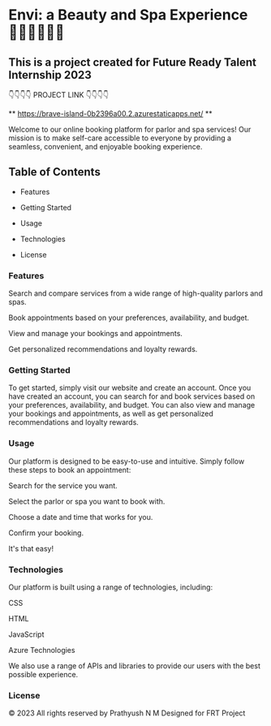 # Envi: a Beauty and Spa Experience 🧖🏾‍♂️💆🏻‍♂️

## This is a project created for Future Ready Talent Internship 2023

 👇👇👇👇 PROJECT LINK 👇👇👇👇

** https://brave-island-0b2396a00.2.azurestaticapps.net/ **

Welcome to our online booking platform for parlor and spa services! Our mission is to make self-care accessible to everyone by providing a seamless, convenient, and enjoyable booking experience.

## Table of Contents

- Features

- Getting Started

- Usage

- Technologies

- License

### Features

Search and compare services from a wide range of high-quality parlors and spas.

Book appointments based on your preferences, availability, and budget.

View and manage your bookings and appointments.

Get personalized recommendations and loyalty rewards.

### Getting Started
To get started, simply visit our website and create an account. Once you have created an account, you can search for and book services based on your preferences, availability, and budget. You can also view and manage your bookings and appointments, as well as get personalized recommendations and loyalty rewards.

### Usage

Our platform is designed to be easy-to-use and intuitive. Simply follow these steps to book an appointment:

Search for the service you want.

Select the parlor or spa you want to book with.

Choose a date and time that works for you.

Confirm your booking.

It's that easy!

### Technologies
Our platform is built using a range of technologies, including:

CSS

HTML

JavaScript

Azure Technologies

We also use a range of APIs and libraries to provide our users with the best possible experience.

### License

© 2023 All rights reserved by Prathyush N M Designed for FRT Project


